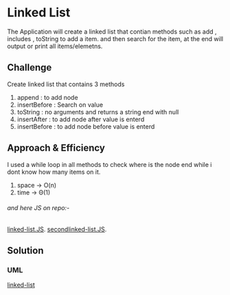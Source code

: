 # Linked List
The Application will create a linked list that contian methods such as add , includes , toString to add a item.
and then search for the item, at the end will output or print all items/elemetns.


## Challenge
Create linked list that contains 3 methods 
1. append : to add node 
2. insertBefore : Search on value
3. toString : no arguments and returns a string end with null
4. insertAfter : to add node after value is enterd
5. insertBefore : to add node before value is enterd


## Approach & Efficiency
I used a while loop in all methods to check where is the node end while i dont know how many items on it.
1) space -> O(n)
2) time -> Θ(1)

###### and here JS on repo:-
[linked-list.JS](https://github.com/AhmedAbuSamaan-401-advanced-javascript/data-structures-and-algorithms/blob/master/Data-Structures/linkedList/linked-list.js).
[secondlinked-list.JS](https://github.com/AhmedAbuSamaan-401-advanced-javascript/data-structures-and-algorithms/blob/master/Data-Structures/linkedList/secondlinked-list.js).


## Solution
### UML
[linked-list](https://drive.google.com/file/d/19KFMbpanqqXxQ4wqL5W2ySk4ER2hQ48F/view?usp=sharing)
